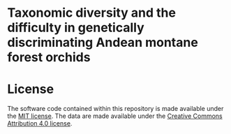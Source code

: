 # Taxonomic diversity and the difficulty in genetically discriminating Andean montane forest orchids



# License
The software code contained within this repository is made available under the [MIT license](https://opensource.org/licenses/mit-license.php). The data are made available under the [Creative Commons Attribution 4.0 license](https://creativecommons.org/licenses/by/4.0/).
